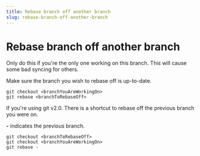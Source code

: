 ```yaml
---
title: Rebase branch off another branch
slug: rebase-branch-off-another-branch
---
```


# Rebase branch off another branch

Only do this if you're the only one working on this branch. This will cause some bad syncing for others.

Make sure the branch you wish to rebase off is up-to-date.

```
git checkout <branchYouAreWorkingOn>
git rebase <branchToRebaseOff>
```

If you're using git v2.0. There is a shortcut to rebase off the previous branch you were on.

**-** indicates the previous branch.

```
git checkout <branchToRebaseOff>
git checkout <branchYouAreWorkingOn>
git rebase -
```
